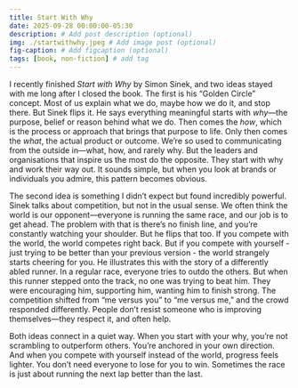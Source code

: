 ```yaml
---
title: Start With Why
date: 2025-09-28 00:00:00-05:30
description: # Add post description (optional)
img: ./startwithwhy.jpeg # Add image post (optional)
fig-caption: # Add figcaption (optional)
tags: [book, non-fiction] # add tag
---
```

I recently finished *Start with Why* by Simon Sinek, and two ideas stayed with me long after I closed the book. The first is his “Golden Circle” concept. Most of us explain what we do, maybe how we do it, and stop there. But Sinek flips it. He says everything meaningful starts with *why*—the purpose, belief or reason behind what we do. Then comes the *how*, which is the process or approach that brings that purpose to life. Only then comes the *what*, the actual product or outcome. We’re so used to communicating from the outside in—what, how, and rarely why. But the leaders and organisations that inspire us the most do the opposite. They start with why and work their way out. It sounds simple, but when you look at brands or individuals you admire, this pattern becomes obvious.

The second idea is something I didn’t expect but found incredibly powerful. Sinek talks about competition, but not in the usual sense. We often think the world is our opponent—everyone is running the same race, and our job is to get ahead. The problem with that is there’s no finish line, and you’re constantly watching your shoulder. But he flips that too. If you compete with the world, the world competes right back. But if you compete with yourself - just trying to be better than your previous version - the world strangely starts cheering for you. He illustrates this with the story of a differently abled runner. In a regular race, everyone tries to outdo the others. But when this runner stepped onto the track, no one was trying to beat him. They were encouraging him, supporting him, wanting him to finish strong. The competition shifted from “me versus you” to “me versus me,” and the crowd responded differently. People don’t resist someone who is improving themselves—they respect it, and often help.

Both ideas connect in a quiet way. When you start with your why, you’re not scrambling to outperform others. You’re anchored in your own direction. And when you compete with yourself instead of the world, progress feels lighter. You don’t need everyone to lose for you to win. Sometimes the race is just about running the next lap better than the last.
